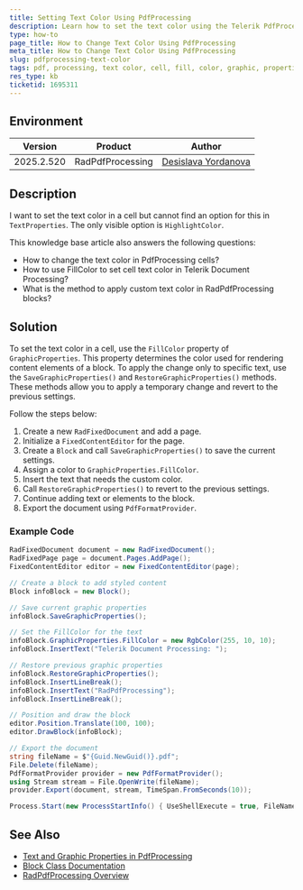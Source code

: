 ```yaml
---
title: Setting Text Color Using PdfProcessing
description: Learn how to set the text color using the Telerik PdfProcessing library.
type: how-to
page_title: How to Change Text Color Using PdfProcessing
meta_title: How to Change Text Color Using PdfProcessing
slug: pdfprocessing-text-color
tags: pdf, processing, text color, cell, fill, color, graphic, properties
res_type: kb
ticketid: 1695311
---
```


## Environment

| Version | Product | Author | 
| ---- | ---- | ---- | 
| 2025.2.520| RadPdfProcessing |[Desislava Yordanova](https://www.telerik.com/blogs/author/desislava-yordanova)| 

## Description

I want to set the text color in a cell but cannot find an option for this in `TextProperties`. The only visible option is `HighlightColor`. 

This knowledge base article also answers the following questions:
- How to change the text color in PdfProcessing cells?
- How to use FillColor to set cell text color in Telerik Document Processing?
- What is the method to apply custom text color in RadPdfProcessing blocks?

## Solution

To set the text color in a cell, use the `FillColor` property of `GraphicProperties`. This property determines the color used for rendering content elements of a block. To apply the change only to specific text, use the `SaveGraphicProperties()` and `RestoreGraphicProperties()` methods. These methods allow you to apply a temporary change and revert to the previous settings.

Follow the steps below:

1. Create a new `RadFixedDocument` and add a page.
2. Initialize a `FixedContentEditor` for the page.
3. Create a `Block` and call `SaveGraphicProperties()` to save the current settings.
4. Assign a color to `GraphicProperties.FillColor`.
5. Insert the text that needs the custom color.
6. Call `RestoreGraphicProperties()` to revert to the previous settings.
7. Continue adding text or elements to the block.
8. Export the document using `PdfFormatProvider`.

### Example Code

```csharp
RadFixedDocument document = new RadFixedDocument();
RadFixedPage page = document.Pages.AddPage();
FixedContentEditor editor = new FixedContentEditor(page);

// Create a block to add styled content
Block infoBlock = new Block();

// Save current graphic properties
infoBlock.SaveGraphicProperties();

// Set the FillColor for the text
infoBlock.GraphicProperties.FillColor = new RgbColor(255, 10, 10);
infoBlock.InsertText("Telerik Document Processing: ");

// Restore previous graphic properties
infoBlock.RestoreGraphicProperties();
infoBlock.InsertLineBreak();
infoBlock.InsertText("RadPdfProcessing");
infoBlock.InsertLineBreak();

// Position and draw the block
editor.Position.Translate(100, 100);
editor.DrawBlock(infoBlock);

// Export the document
string fileName = $"{Guid.NewGuid()}.pdf";
File.Delete(fileName);
PdfFormatProvider provider = new PdfFormatProvider();
using Stream stream = File.OpenWrite(fileName);
provider.Export(document, stream, TimeSpan.FromSeconds(10));

Process.Start(new ProcessStartInfo() { UseShellExecute = true, FileName = fileName });
```

## See Also

- [Text and Graphic Properties in PdfProcessing](https://docs.telerik.com/devtools/document-processing/libraries/radpdfprocessing/editing/text-and-graphic-properties)
- [Block Class Documentation](https://docs.telerik.com/devtools/document-processing/libraries/radpdfprocessing/editing/block)
- [RadPdfProcessing Overview](https://docs.telerik.com/devtools/document-processing/libraries/radpdfprocessing/overview)
